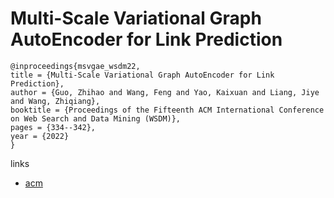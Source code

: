 # Multi-Scale Variational Graph AutoEncoder for Link Prediction

```
@inproceedings{msvgae_wsdm22,
title = {Multi-Scale Variational Graph AutoEncoder for Link Prediction},
author = {Guo, Zhihao and Wang, Feng and Yao, Kaixuan and Liang, Jiye and Wang, Zhiqiang},
booktitle = {Proceedings of the Fifteenth ACM International Conference on Web Search and Data Mining (WSDM)},
pages = {334--342},
year = {2022}
}
```

links
- [acm](https://dl.acm.org/doi/10.1145/3488560.3498531)
